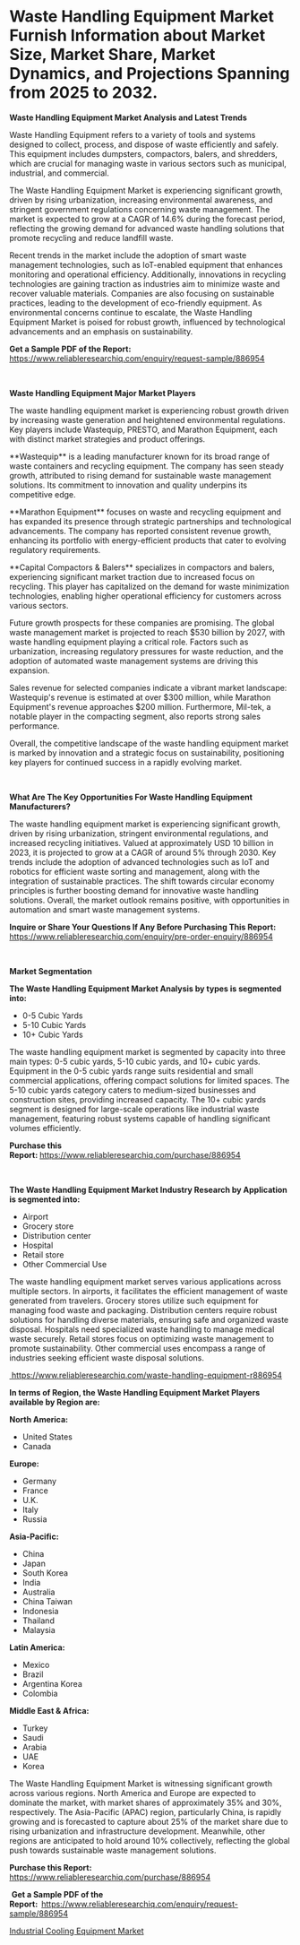<p><h1>Waste Handling Equipment Market Furnish Information about Market Size, Market Share, Market Dynamics, and Projections Spanning from 2025 to 2032.</h1></p><p><strong>Waste Handling Equipment Market Analysis and Latest Trends</strong></p>
<p><p>Waste Handling Equipment refers to a variety of tools and systems designed to collect, process, and dispose of waste efficiently and safely. This equipment includes dumpsters, compactors, balers, and shredders, which are crucial for managing waste in various sectors such as municipal, industrial, and commercial.</p><p>The Waste Handling Equipment Market is experiencing significant growth, driven by rising urbanization, increasing environmental awareness, and stringent government regulations concerning waste management. The market is expected to grow at a CAGR of 14.6% during the forecast period, reflecting the growing demand for advanced waste handling solutions that promote recycling and reduce landfill waste.</p><p>Recent trends in the market include the adoption of smart waste management technologies, such as IoT-enabled equipment that enhances monitoring and operational efficiency. Additionally, innovations in recycling technologies are gaining traction as industries aim to minimize waste and recover valuable materials. Companies are also focusing on sustainable practices, leading to the development of eco-friendly equipment. As environmental concerns continue to escalate, the Waste Handling Equipment Market is poised for robust growth, influenced by technological advancements and an emphasis on sustainability.</p></p>
<p><strong>Get a Sample PDF of the Report:&nbsp;</strong> <a href="https://www.reliableresearchiq.com/enquiry/request-sample/886954?utm_campaign=2243&utm_medium=2&utm_source=Github&utm_content=ia&utm_term=17022025&utm_id=waste-handling-equipment">https://www.reliableresearchiq.com/enquiry/request-sample/886954</a></p>
<p>&nbsp;</p>
<p><strong>Waste Handling Equipment Major Market Players</strong></p>
<p><p>The waste handling equipment market is experiencing robust growth driven by increasing waste generation and heightened environmental regulations. Key players include Wastequip, PRESTO, and Marathon Equipment, each with distinct market strategies and product offerings.</p><p>**Wastequip** is a leading manufacturer known for its broad range of waste containers and recycling equipment. The company has seen steady growth, attributed to rising demand for sustainable waste management solutions. Its commitment to innovation and quality underpins its competitive edge.</p><p>**Marathon Equipment** focuses on waste and recycling equipment and has expanded its presence through strategic partnerships and technological advancements. The company has reported consistent revenue growth, enhancing its portfolio with energy-efficient products that cater to evolving regulatory requirements.</p><p>**Capital Compactors & Balers** specializes in compactors and balers, experiencing significant market traction due to increased focus on recycling. This player has capitalized on the demand for waste minimization technologies, enabling higher operational efficiency for customers across various sectors.</p><p>Future growth prospects for these companies are promising. The global waste management market is projected to reach $530 billion by 2027, with waste handling equipment playing a critical role. Factors such as urbanization, increasing regulatory pressures for waste reduction, and the adoption of automated waste management systems are driving this expansion.</p><p>Sales revenue for selected companies indicate a vibrant market landscape: Wastequip's revenue is estimated at over $300 million, while Marathon Equipment's revenue approaches $200 million. Furthermore, Mil-tek, a notable player in the compacting segment, also reports strong sales performance.</p><p>Overall, the competitive landscape of the waste handling equipment market is marked by innovation and a strategic focus on sustainability, positioning key players for continued success in a rapidly evolving market.</p></p>
<p>&nbsp;</p>
<p><strong>What Are The Key Opportunities For Waste Handling Equipment Manufacturers?</strong></p>
<p><p>The waste handling equipment market is experiencing significant growth, driven by rising urbanization, stringent environmental regulations, and increased recycling initiatives. Valued at approximately USD 10 billion in 2023, it is projected to grow at a CAGR of around 5% through 2030. Key trends include the adoption of advanced technologies such as IoT and robotics for efficient waste sorting and management, along with the integration of sustainable practices. The shift towards circular economy principles is further boosting demand for innovative waste handling solutions. Overall, the market outlook remains positive, with opportunities in automation and smart waste management systems.</p></p>
<p><strong>Inquire or Share Your Questions If Any Before Purchasing This Report:</strong> <a href="https://www.reliableresearchiq.com/enquiry/pre-order-enquiry/886954?utm_campaign=2243&utm_medium=2&utm_source=Github&utm_content=ia&utm_term=17022025&utm_id=waste-handling-equipment">https://www.reliableresearchiq.com/enquiry/pre-order-enquiry/886954</a></p>
<p>&nbsp;</p>
<p><strong>Market Segmentation</strong></p>
<p><strong>The Waste Handling Equipment Market Analysis by types is segmented into:</strong></p>
<p><ul><li>0-5 Cubic Yards</li><li>5-10 Cubic Yards</li><li>10+ Cubic Yards</li></ul></p>
<p><p>The waste handling equipment market is segmented by capacity into three main types: 0-5 cubic yards, 5-10 cubic yards, and 10+ cubic yards. Equipment in the 0-5 cubic yards range suits residential and small commercial applications, offering compact solutions for limited spaces. The 5-10 cubic yards category caters to medium-sized businesses and construction sites, providing increased capacity. The 10+ cubic yards segment is designed for large-scale operations like industrial waste management, featuring robust systems capable of handling significant volumes efficiently.</p></p>
<p><strong>Purchase this Report:&nbsp;</strong><a href="https://www.reliableresearchiq.com/purchase/886954?utm_campaign=2243&utm_medium=2&utm_source=Github&utm_content=ia&utm_term=17022025&utm_id=waste-handling-equipment">https://www.reliableresearchiq.com/purchase/886954</a></p>
<p>&nbsp;</p>
<p><strong>The Waste Handling Equipment Market Industry Research by Application is segmented into:</strong></p>
<p><ul><li>Airport</li><li>Grocery store</li><li>Distribution center</li><li>Hospital</li><li>Retail store</li><li>Other Commercial Use</li></ul></p>
<p><p>The waste handling equipment market serves various applications across multiple sectors. In airports, it facilitates the efficient management of waste generated from travelers. Grocery stores utilize such equipment for managing food waste and packaging. Distribution centers require robust solutions for handling diverse materials, ensuring safe and organized waste disposal. Hospitals need specialized waste handling to manage medical waste securely. Retail stores focus on optimizing waste management to promote sustainability. Other commercial uses encompass a range of industries seeking efficient waste disposal solutions.</p></p>
<p><a href="https://www.reliableresearchiq.com/waste-handling-equipment-r886954?utm_campaign=2243&utm_medium=2&utm_source=Github&utm_content=ia&utm_term=17022025&utm_id=waste-handling-equipment">&nbsp;https://www.reliableresearchiq.com/waste-handling-equipment-r886954</a></p>
<p><strong>In terms of Region, the Waste Handling Equipment Market Players available by Region are:</strong></p>
<p>
    <p> <strong> North America: </strong>
        <ul>
            <li>United States</li>
            <li>Canada</li>
        </ul>
        </p> 
    <p> <strong> Europe: </strong>
        <ul>
            <li>Germany</li>
            <li>France</li>
            <li>U.K.</li>
            <li>Italy</li>
            <li>Russia</li>
        </ul>
        </p> 
    <p> <strong> Asia-Pacific: </strong>
        <ul>
            <li>China</li>
            <li>Japan</li>
            <li>South Korea</li>
            <li>India</li>
            <li>Australia</li>
            <li>China Taiwan</li>
            <li>Indonesia</li>
            <li>Thailand</li>
            <li>Malaysia</li>
        </ul>
        </p> 
    <p> <strong> Latin America: </strong>
        <ul>
            <li>Mexico</li>
            <li>Brazil</li>
            <li>Argentina Korea</li>
            <li>Colombia</li>
        </ul>
        </p> 
    <p> <strong> Middle East & Africa: </strong>
        <ul>
            <li>Turkey</li>
            <li>Saudi</li>
            <li>Arabia</li>
            <li>UAE</li>
            <li>Korea</li>
        </ul>
    </p>
    </p>
<p><p>The Waste Handling Equipment Market is witnessing significant growth across various regions. North America and Europe are expected to dominate the market, with market shares of approximately 35% and 30%, respectively. The Asia-Pacific (APAC) region, particularly China, is rapidly growing and is forecasted to capture about 25% of the market share due to rising urbanization and infrastructure development. Meanwhile, other regions are anticipated to hold around 10% collectively, reflecting the global push towards sustainable waste management solutions.</p></p>
<p><strong>Purchase this Report: </strong><a href="https://www.reliableresearchiq.com/purchase/886954?utm_campaign=2243&utm_medium=2&utm_source=Github&utm_content=ia&utm_term=17022025&utm_id=waste-handling-equipment">https://www.reliableresearchiq.com/purchase/886954</a></p>
<p>&nbsp;<strong>Get a Sample PDF of the Report:&nbsp;&nbsp;</strong><a href="https://www.reliableresearchiq.com/enquiry/request-sample/886954?utm_campaign=2243&utm_medium=2&utm_source=Github&utm_content=ia&utm_term=17022025&utm_id=waste-handling-equipment">https://www.reliableresearchiq.com/enquiry/request-sample/886954</a></p>
<p><strong></strong></p>
<p><p><a href="https://github.com/norbeludie83/Market-Research-Report-List-1/blob/main/industrial-cooling-equipment-market.md?utm_campaign=2243&utm_medium=2&utm_source=Github&utm_content=ia&utm_term=17022025&utm_id=waste-handling-equipment">Industrial Cooling Equipment Market</a></p></p>